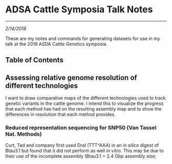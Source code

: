 # ADSA Cattle Symposia Talk Notes
---
*2/14/2018*

These are my notes and commands for generating datasets for use in my talk at the 2019 ASDA Cattle Genetics symposia.


## Table of Contents


## Assessing relative genome resolution of different technologies

I want to draw comparative maps of the different technologies used to track genetic variants in the cattle genome. I intend this to visualize the progress that each method has had on the resulting assembly map and to show the differences in resolution that each method provides.

### Reduced representation sequencing for SNP50 (Van Tassel Nat. Methods)

Curt, Tad and company first used DraI (TTT^AAA) in an *in silico* digest of Btau3.1 but found that it did not perform as well *in vitro*. This may be due to their use of the incomplete assembly (Btau3.1 = 2.4 Gbp assembly size; 